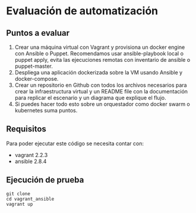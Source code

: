 # Evaluación de automatización
## Puntos a evaluar
1. Crear una máquina virtual con Vagrant y provisiona un docker engine con Ansible o Puppet. Recomendamos usar ansible-playbook local o puppet apply, evita las ejecuciones remotas con inventario de ansible o puppet-master.
2. Despliega una aplicación dockerizada sobre la VM usando Ansible y docker-compose.
3. Crear un repositorio en Github con todos los archivos necesarios para crear la infraestructura virtual y un README file con la documentación para replicar el escenario y un diagrama que explique el flujo.
4. Si puedes hacer todo esto sobre un orquestador como docker swarm o kubernetes suma puntos.
## Requisitos
Para poder ejecutar este código se necesita contar con:
* vagrant 2.2.3
* ansible 2.8.4

## Ejecución de prueba
```
git clone
cd vagrant_ansible
vagrant up
```
